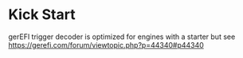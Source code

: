 # Kick Start

gerEFI trigger decoder is optimized for engines with a starter but see https://gerefi.com/forum/viewtopic.php?p=44340#p44340
